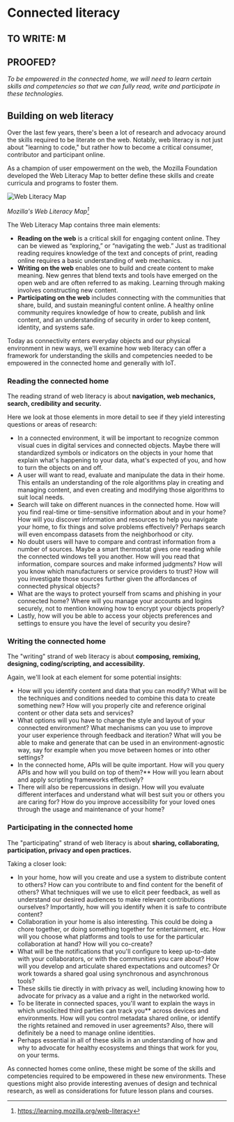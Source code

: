 # Connected literacy 

## TO WRITE: M
## PROOFED?

*To be empowered in the connected home, we will need to learn certain skills and competencies so that we can fully read, write and participate in these technologies.* 

## Building on web literacy

Over the last few years, there's been a lot of research and advocacy around the skills required to be literate on the web. Notably, web literacy is not just about "learning to code," but rather how to become a critical consumer, contributor and participant online.  

As a champion of user empowerment on the web, the Mozilla Foundation developed the Web Literacy Map to better define these skills and create curricula and programs to foster them.

![Web Literacy Map](https://raw.githubusercontent.com/understanding-the-connected-home/book/master/img/web_literacy_map.png)

_Mozilla's Web Literacy Map[^1]_

The Web Literacy Map contains three main elements: 

* **Reading on the web** is a critical skill for engaging content online. They can be viewed as “exploring,” or “navigating the web.” Just as traditional reading requires knowledge of the text and concepts of print, reading online requires a basic understanding of web mechanics.
* **Writing on the web** enables one to build and create content to make meaning. New genres that blend texts and tools have emerged on the open web and are often referred to as making. Learning through making involves constructing new content.
* **Participating on the web** includes connecting with the communities that share, build, and sustain meaningful content online. A healthy online community requires knowledge of how to create, publish and link content, and an understanding of security in order to keep content, identity, and systems safe.

Today as connectivity enters everyday objects and our physical environment in new ways, we'll examine how web literacy can offer a framework for understanding the skills and competencies needed to be empowered in the connected home and generally with IoT. 

### Reading the connected home

The reading strand of web literacy is about **navigation, web mechanics, search, credibility and security.** 

Here we look at those elements in more detail to see if they yield interesting questions or areas of research:

* In a connected environment, it will be important to recognize common visual cues in digital services and connected objects. Maybe there will standardized symbols or indicators on the objects in your home that explain what's happening to your data, what's expected of you, and how to turn the objects on and off. 
* A user will want to read, evaluate and manipulate the data in their home. This entails an understanding of the role algorithms play in creating and managing content, and even creating and modifying those algorithms to suit local needs. 
* Search will take on different nuances in the connected home. How will you find real-time or time-sensitive information about and in your home? How will you discover information and resources to help you navigate your home, to fix things and solve problems effectively? Perhaps search will even encompass datasets from the neighborhood or city. 
* No doubt users will have to compare and contrast information from a number of sources. Maybe a smart thermostat gives one reading while the connected windows tell you another. How will you read that information, compare sources and make informed judgments? How will you know which manufacturers or service providers to trust? How will you investigate those sources further given the affordances of connected physical objects? 
* What are the ways to protect yourself from scams and phishing in your connected home? Where will you manage your accounts and logins securely, not to mention knowing how to encrypt your objects properly? 
* Lastly, how will you be able to access your objects preferences and settings to ensure you have the level of security you desire?

### Writing the connected home

The "writing" strand of web literacy is about **composing, remixing, designing, coding/scripting, and accessibility.** 

Again, we'll look at each element for some potential insights:

* How will you identify content and data that you can modify? What will be the techniques and conditions needed to combine this data to create something new? How will you properly cite and reference original content or other data sets and services?
* What options will you have to change the style and layout of your connected environment? What mechanisms can you use to improve your user experience through feedback and iteration? What will you be able to make and generate that can be used in an environment-agnostic way, say for example when you move between homes or into other settings? 
* In the connected home, APIs will be quite important. How will you query APIs and how will you build on top of them?** How will you learn about and apply scripting frameworks effectively? 
* There will also be repercussions in design. How will you evaluate different interfaces and understand what will best suit you or others you are caring for? How do you improve accessibility for your loved ones through the usage and maintenance of your home?  
     
### Participating in the connected home

The "participating" strand of web literacy is about **sharing, collaborating, participation, privacy and open practices.**

Taking a closer look:

* In your home, how will you create and use a system to distribute content to others? How can you contribute to and find content for the benefit of others? What techniques will we use to elicit peer feedback, as well as understand our desired audiences to make relevant contributions ourselves? Importantly, how will you identify when it is safe to contribute content?
* Collaboration in your home is also interesting. This could be doing a chore together, or doing something together for entertainment, etc. How will you choose what platforms and tools to use for the particular collaboration at hand? How will you co-create? 
* What will be the notifications that you'll configure to keep up-to-date with your collaborators, or with the communities you care about? How will you develop and articulate shared expectations and outcomes? Or work towards a shared goal using synchronous and asynchronous tools?
* These skills tie directly in with privacy as well, including knowing how to advocate for privacy as a value and a right in the networked world. 
* To be literate in connected spaces, you'll want to explain the ways in which unsolicited third parties can track you** across devices and environments. How will you control metadata shared online, or identify the rights retained and removed in user agreements? Also, there will definitely be a need to manage online identities. 
* Perhaps essential in all of these skills in an understanding of how and why to advocate for healthy ecosystems and things that work for you, on your terms.

As connected homes come online, these might be some of the skills and competencies required to be empowered in these new environments. These questions might also provide interesting avenues of design and technical research, as well as considerations for future lesson plans and courses.  

[^1]: https://learning.mozilla.org/web-literacy
